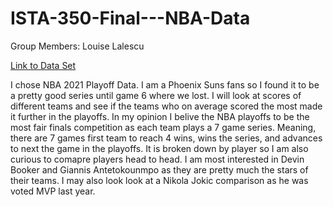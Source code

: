 # ISTA-350-Final---NBA-Data

Group Members: Louise Lalescu

[Link to Data Set](https://www.nbastuffer.com/2020-2021-nba-player-stats/")

I chose NBA 2021 Playoff Data. I am a Phoenix Suns fans so I found it to be a pretty good series until game 6 where we lost. I will look at scores of different teams and see if the teams who on average scored the most made it further in the playoffs. In my opinion I belive the NBA playoffs to be the most fair finals competition as each team plays a 7 game series. Meaning, there are 7 games first team to reach 4 wins, wins the series, and advances to next the game in the playoffs. It is broken down by player so I am also curious to comapre players head to head. I am most interested in Devin Booker and Giannis Antetokounmpo as they are pretty much the stars of their teams. I may also look look at a Nikola Jokic comparison as he was voted MVP last year. 
